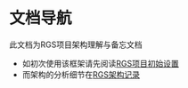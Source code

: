 # 文档导航 
此文档为RGS项目架构理解与备忘文档
- 如初次使用该框架请先阅读[RGS项目初始设置](./RGS项目初始设置.md)
- 而架构的分析细节在[RGS架构记录](./RGS架构记录.md)